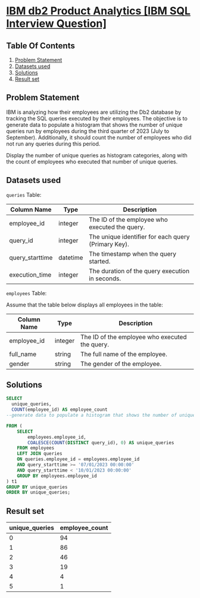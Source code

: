 # [IBM db2 Product Analytics [IBM SQL Interview Question]](https://datalemur.com/questions/sql-ibm-db2-product-analytics)

## Table Of Contents
1. [Problem Statement]()
2. [Datasets used]()
3. [Solutions]()
4. [Result set]()

## Problem Statement

IBM is analyzing how their employees are utilizing the Db2 database by tracking the SQL queries executed by their employees. The objective is to generate data to populate a histogram that shows the number of unique queries run by employees during the third quarter of 2023 (July to September). Additionally, it should count the number of employees who did not run any queries during this period.

Display the number of unique queries as histogram categories, along with the count of employees who executed that number of unique queries.

## Datasets used

```queries``` Table:

|  Column Name  | Type          | Description |
| ------------- | ------------- | ----------- |
| employee_id | integer |	The ID of the employee who executed the query. |
| query_id |	integer	| The unique identifier for each query (Primary Key). |
| query_starttime |	datetime |	The timestamp when the query started. |
| execution_time |	integer	| The duration of the query execution in seconds. |

```employees``` Table:

Assume that the table below displays all employees in the table:

| Column Name |	Type | Description |
| ----------- | ---- | ----------- |
| employee_id |	integer |	The ID of the employee who executed the query. |
| full_name |	string |	The full name of the employee. |
| gender |	string |	The gender of the employee. |

## Solutions

```sql
SELECT
  unique_queries,
  COUNT(employee_id) AS employee_count
--generate data to populate a histogram that shows the number of unique queries run by employees during the third quarter of 2023

FROM (
    SELECT
        employees.employee_id,
        COALESCE(COUNT(DISTINCT query_id), 0) AS unique_queries
    FROM employees
    LEFT JOIN queries 
    ON queries.employee_id = employees.employee_id
    AND query_starttime >= '07/01/2023 00:00:00'
    AND query_starttime < '10/01/2023 00:00:00'
    GROUP BY employees.employee_id
) t1
GROUP BY unique_queries
ORDER BY unique_queries;
```

## Result set

| unique_queries | employee_count |
| -------------- | -------------- |
| 0 |	94 |
| 1 |	86 |
| 2 |	46 |
| 3 |	19 |
| 4 |	4 |
| 5 |	1 |